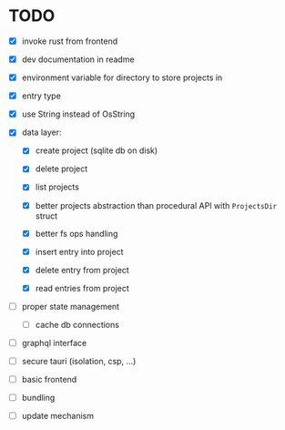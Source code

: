 # TODO

* [x] invoke rust from frontend

* [x] dev documentation in readme

* [x] environment variable for directory to store projects in

* [x] entry type

* [x] use String instead of OsString

* [x] data layer: 

  - [x] create project (sqlite db on disk)

  - [x] delete project  

  - [x] list projects  

  - [x] better projects abstraction than procedural API with 
    `ProjectsDir` struct

  - [x] better fs ops handling

  - [x] insert entry into project

  - [x] delete entry from project

  - [x] read entries from project

* [ ] proper state management

  - [ ] cache db connections

* [ ] graphql interface

* [ ] secure tauri (isolation, csp, ...)

* [ ] basic frontend

* [ ] bundling

* [ ] update mechanism